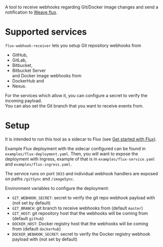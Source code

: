 A tool to receive webhooks regarding Git/Docker image changes and send a notification to [Weave flux](https://github.com/weaveworks/flux).

# Supported services  

`flux-webhook-receiver` lets you setup Git repository webhooks from
 * GitHub,
 * GitLab,
 * Bitbucket,
 * Bitbucket Server  
and Docker image webhooks from
 * DockerHub and
 * Nexus.

For the services which allow it, you can configure a secret to verify the incoming payload.  
You can also set the Git branch that you want to receive events from.  

# Setup

It is intended to run this tool as a sidecar to Flux (see [Get started with Flux](https://docs.fluxcd.io/en/latest/tutorials/get-started.html)).

Example Flux deployment with the sidecar configured can be found in `examples/flux-deployment.yaml`. 
Then, you will want to expose the deployment with Ingress, example of that is in `examples/flux-service.yaml` and `examples/flux-ingress.yaml`.  

The service runs on port `3033` and individual webhook handlers are exposed on paths `/gitSync` and `/imageSync`.

Environment variables to configure the deployment:

  * `GIT_WEBHOOK_SECRET`: secret to verify the git repo webhook payload with (not set by default) 
  * `GIT_BRANCH`: git branch to receive webhooks from (default `master`)
  * `GIT_HOST`: git repository host that the webhooks will be coming from (default `github`) 
  * `DOCKER_HOST`: Docker registry host that the webhooks will be coming from (default `dockerhub`) 
  * `DOCKER_WEBHOOK_SECRET`: secret to verify the Docker registry webhook payload with (not set by default)
